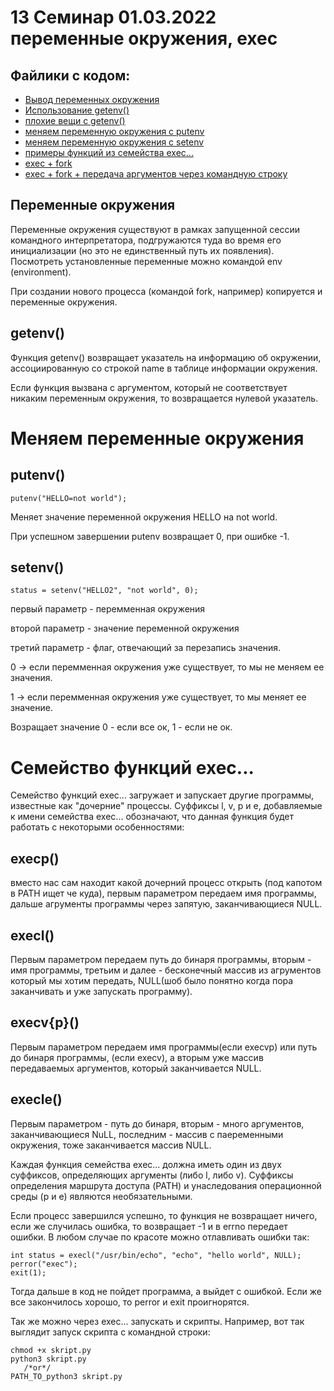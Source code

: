 # 13 Семинар 01.03.2022 переменные окружения, exec

## Файлики с кодом:

* [Вывод переменных окружения](envp.c)
* [Использование getenv()](getenv.c)
* [плохие вещи с getenv()](getenv_test.c)
* [меняем переменную окружения с putenv](putenv.c)
* [меняем переменную окружения с setenv](setenv.c)
* [примеры функций из семейства exec...](exec.c)
* [exec + fork](exec_fork.c)
* [exec + fork + передача аргументов через командную строку](exec_fork_cmd.c)



## Переменные окружения
Переменные окружения существуют в рамках запущенной сессии командного интерпретатора, подгружаются туда во время его инициализации (но это не единственный путь их появления). Посмотреть установленные переменные можно командой env (environment). 

При создании нового процесса (командой fork, например) копируется и переменные окружения.

## getenv()
Функция getenv() возвращает указатель на информацию об окружении, ассоциированную со строкой name в таблице информации окружения. 

Если функция вызвана с аргументом, который не соответствует никаким переменным окружения, то возвращается нулевой указатель.


# Меняем переменные окружения
## putenv()
```
putenv("HELLO=not world");
```
Меняет значение переменной окружения HELLO на not world.

При успешном завершении putenv возвращает 0, при ошибке -1.

## setenv()
```
status = setenv("HELLO2", "not world", 0);
```
первый параметр -  перемменная окружения

второй параметр - значение переменной окружения

третий параметр - флаг, отвечающий за перезапись значения. 

0 -> если перемменная окружения уже существует, то мы не меняем ее значения.

1 -> если перемменная окружения уже существует, то мы меняет ее значение.

Возращает значение 0 - если все ок, 1 - если не ок.

# Семейство функций exec...
Семейство функций  exec... загружает  и  запускает другие программы,   известные   как   "дочерние" процессы. 
Суффиксы l, v, p и e, добавляемые к имени семейства exec...   обозначают,   что  данная  функция  будет работать с некоторыми особенностями:
## execp()
вместо нас сам находит какой дочерний процесс открыть (под капотом в PATH ищет че куда), первым параметром передаем имя программы, дальше агрументы программы через запятую, заканчивающиеся NULL.
## execl()
Первым параметром передаем путь до бинаря программы, вторым - имя программы, третьим и далее - бесконечный массив из агрументов который мы хотим передать, NULL(шоб было понятно когда пора заканчивать и уже запускать программу).

## execv{p}()
Первым параметром передаем имя программы(если execvp) или путь до бинаря программы, (если execv), а вторым уже массив передаваемых аргументов, который заканчивается NULL.

## execle()
Первым параметром - путь до бинаря, вторым - много аргументов, заканчивающиеся NuLL, последним - массив с паеременными окружения, тоже заканчивается массив NULL.

Каждая функция семейства exec...  должна иметь один из двух суффиксов,  определяющих аргументы (либо l, либо  v).  Суффиксы  определения  маршрута  доступа (PATH) и унаследования операционной среды (p  и  e) являются необязательными.

Если процесс завершился успешно, то функция не возвращает ничего, если же случилась ошибка, то возвращает -1 и в errno передает ошибки. В любом случае по красоте можно отлавливать ошибки так:

```
int status = execl("/usr/bin/echo", "echo", "hello world", NULL);
perror("exec");
exit(1);
```
Тогда дальше в код не пойдет программа, а выйдет с ошибкой. Если же все закончилось хорошо, то perror и exit проигнорятся.


Так же можно через exec... запускать и скрипты. Например, вот так выглядит запуск скрипта с командной строки:

```
chmod +x skript.py
python3 skript.py  
   /*or*/
PATH_TO_python3 skript.py 
```

